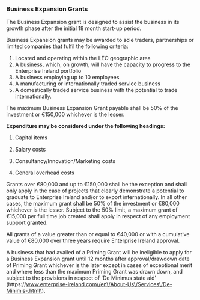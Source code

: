 ### Business Expansion Grants

The Business Expansion grant is designed to assist the business in its growth phase after the initial 18 month start-up period.

Business Expansion grants may be awarded to sole traders, partnerships or limited companies that fulfil the following criteria:

1. Located and operating within the LEO geographic area
2. A business, which, on growth, will have the capacity to progress to the Enterprise Ireland portfolio
3. A business employing up to 10 employees
4. A manufacturing or internationally traded service business
5. A domestically traded service business with the potential to trade internationally.

The maximum Business Expansion Grant payable shall be 50% of the investment or €150,000 whichever is the lesser.

**Expenditure may be considered under the following headings:**

1. Capital items

2. Salary costs

3. Consultancy\/Innovation\/Marketing costs

4. General overhead costs

Grants over €80,000 and up to €150,000 shall be the exception and shall only apply in the case of projects that clearly demonstrate a potential to graduate to Enterprise Ireland and\/or to export internationally. In all other cases, the maximum grant shall be 50% of the investment or €80,000 whichever is the lesser. Subject to the 50% limit, a maximum grant of €15,000 per full time job created shall apply in respect of any employment support granted.

All grants of a value greater than or equal to €40,000 or with a cumulative value of €80,000 over three years require Enterprise Ireland approval.

A business that had availed of a Priming Grant will be ineligible to apply for a Business Expansion grant until 12 months after approval\/drawdown date of Priming Grant whichever is the later except in cases of exceptional merit and where less than the maximum Priming Grant was drawn down, and subject to the provisions in respect of 'De Minimus state aid' \(https:\/\/www.enterprise-ireland.com\/en\/About-Us\/Services\/De-Minimis-.html\).

 


